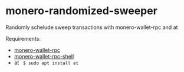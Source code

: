 # monero-randomized-sweeper
Randomly schelude sweep transactions with monero-wallet-rpc and at

Requirements:
- [monero-wallet-rpc](https://web.getmonero.org/downloads/)
- [monero-wallet-rpc-shell](https://github.com/BangalaXMR/monero-wallet-rpc-shell)
- at ``` $ sudo apt install at```
